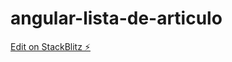 # angular-lista-de-articulo

[Edit on StackBlitz ⚡️](https://stackblitz.com/edit/angular-lista-de-articulo)